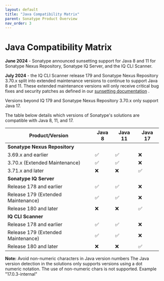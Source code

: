 ```yaml
---
layout: default
title: "Java Compatibility Matrix"
parent: Sonatype Product Overview
nav_order: 3
---
```


# Java Compatibility Matrix

**June 2024** - Sonatype announced sunsetting support for Java 8 and 11 for Sonatype Nexus Repository, Sonatype IQ Server, and the IQ CLI Scanner.

**July 2024** - the IQ CLI Scanner release 179 and Sonatype Nexus Repository 3.70.x split into extended maintenance versions to continue to support Java 8 and 11. These extended maintenance versions will only receive critical bug fixes and security patches as defined in our [sunsetting documentation](https://help.sonatype.com/en/sonatype-sunsetting-information.html#UUID-217b96ec-8a06-93ff-b373-ab40751a5647_id_SonatypeSunsettingInformation-ExtendedMaintenance) .

Versions beyond IQ 179 and Sonatype Nexus Repository 3.70.x only support Java 17.

The table below details which versions of Sonatype's solutions are compatible with Java 8, 11, and 17.

| Product/Version | Java 8 | Java 11 | Java 17 |
|---|---|---|---|
| **Sonatype Nexus Repository** | | | |
| 3.69.x and earlier | ✅ | ✅ | ❌ |
| 3.70.x (Extended Maintenance) | ✅ | ✅ | ❌ |
| 3.71.x and later | ❌ | ❌ | ✅ |
| **Sonatype IQ Server** | | | |
| Release 178 and earlier | ✅ | ✅ | ❌ |
| Release 179 (Extended Maintenance) | ✅ | ✅ | ❌ |
| Release 180 and later | ❌ | ❌ | ✅ |
| **IQ CLI Scanner** | | | |
| Release 178 and earlier | ✅ | ✅ | ❌ |
| Release 179 (Extended Maintenance) | ✅ | ✅ | ❌ |
| Release 180 and later | ❌ | ❌ | ✅ |

**Note:** Avoid non-numeric characters in Java version numbers The Java version detection in the solutions only supports versions using a dot numeric notation. The use of non-numeric chars is not supported. Example "17.0.3-internal"
